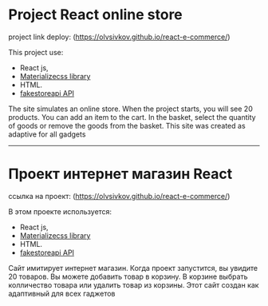 # Project React online store

project link deploy: (https://olvsivkov.github.io/react-e-commerce/)

This project use: 
 - React js, 
 - [Materializecss library](https://materializecss.com/about.html)
 - HTML.
 - [fakestoreapi API]('https://fakestoreapi.com/products') 

The site simulates an online store.
When the project starts, you will see 20 products. 
You can add an item to the cart. In the basket, select the quantity of goods or remove the goods from the basket. 
This site was created as adaptive for all gadgets  

_________________________________________________________________________

# Проект интернет магазин React

ссылка на проект: (https://olvsivkov.github.io/react-e-commerce/)

В этом проекте используется:
 - React js, 
 - [Materializecss library](https://materializecss.com/about.html)
 - HTML.
 - [fakestoreapi API]('https://fakestoreapi.com/products') 

Сайт имитирует интернет магазин.
Когда проект запустится, вы увидите 20 товаров. 
Вы можете добавить товар в корзину. В корзине выбрать колличество товара или удалить товар из корзины. 
Этот сайт создан как адаптивный для всех гаджетов
